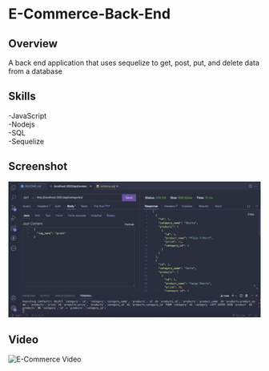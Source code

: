 # E-Commerce-Back-End

## Overview

A back end application that uses sequelize to get, post, put, and delete data from a database

## Skills

-JavaScript\
-Nodejs\
-SQL\
-Sequelize

## Screenshot

![E Commerce Back End](screenshot.png "Employee Tracker")

## Video

![E-Commerce Video](https://www.youtube.com/watch?v=0GIbASeEg5M)
